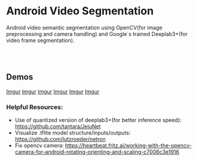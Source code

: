 # Android Video Segmentation
Android video semantic segmentation using OpenCV(for image preprocessing and camera handling) and Google´s trained Deeplab3+(for video frame segmentation).

<br></br>
## Demos
[Imgur](https://i.imgur.com/9g3kwG7.gifv)
[Imgur](https://i.imgur.com/cbRN3sf.gifv)
[Imgur](https://i.imgur.com/TOEUYMN.gifv)
[Imgur](https://i.imgur.com/7Y8b51M.gifv)
[Imgur](https://i.imgur.com/jYd3rlk.gifv)
[Imgur](https://i.imgur.com/ZNhRGFZ.gifv)

### Helpful Resources:
* Use of quantized version of deeplab3+(for better inference speed): https://github.com/tantara/JejuNet
* Visualize .tflite model structure/inputs/outputs: https://github.com/lutzroeder/netron
* Fix opencv camera: https://heartbeat.fritz.ai/working-with-the-opencv-camera-for-android-rotating-orienting-and-scaling-c7006c3e1916
